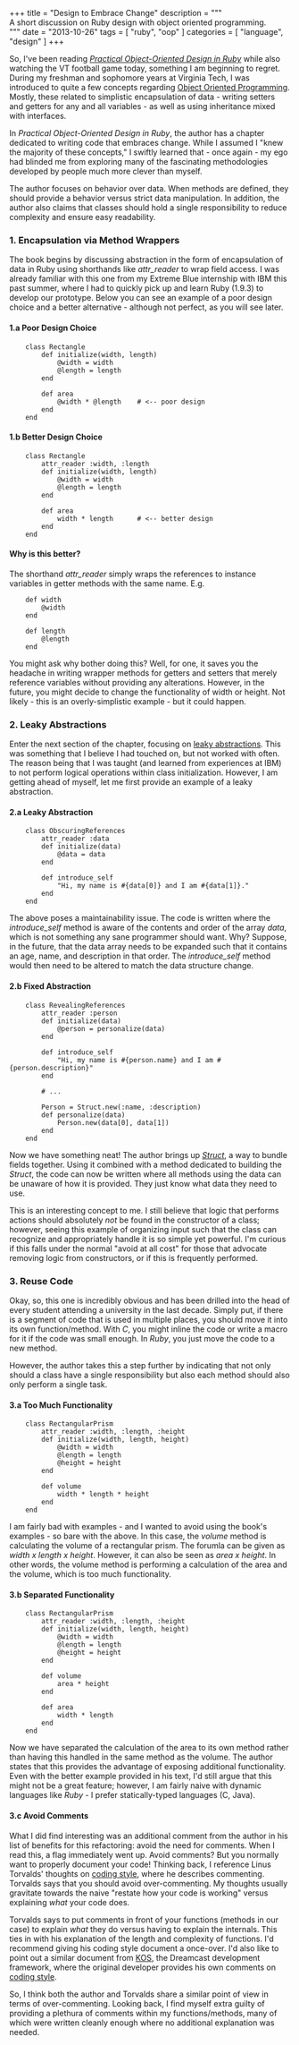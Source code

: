 +++
title = "Design to Embrace Change"
description = """\
A short discussion on Ruby design with object oriented programming.\
"""
date = "2013-10-26"
tags = [ "ruby", "oop" ]
categories = [ "language", "design" ]
+++

So, I've been reading *[Practical Object-Oriented Design in Ruby][book]*
while also watching the VT football game today, something I am beginning to 
regret. During my freshman and sophomore years at Virginia Tech, I was 
introduced to quite a few concepts regarding [Object Oriented Programming][oop]. 
Mostly, these related to simplistic encapsulation of data - writing setters 
and getters for any and all variables - as well as using inheritance mixed 
with interfaces.

In *Practical Object-Oriented Design in Ruby*, the author has a chapter
dedicated to writing code that embraces change. While I assumed I "knew the
majority of these concepts," I swiftly learned that - once again - my ego had
blinded me from exploring many of the fascinating methodologies developed by
people much more clever than myself.

The author focuses on behavior over data. When methods are defined, they
should provide a behavior versus strict data manipulation. In addition, the
author also claims that classes should hold a single responsibility to reduce
complexity and ensure easy readability.

### 1. Encapsulation via Method Wrappers ###

The book begins by discussing abstraction in the form of encapsulation of data
in Ruby using shorthands like *attr_reader* to wrap field access. I was
already familiar with this one from my Extreme Blue internship with IBM this
past summer, where I had to quickly pick up and learn Ruby (1.9.3) to develop
our prototype. Below you can see an example of a poor design choice and a
better alternative - although not perfect, as you will see later.

#### 1.a Poor Design Choice ####

```language-ruby
    class Rectangle
        def initialize(width, length)
            @width = width
            @length = length
        end

        def area
            @width * @length    # <-- poor design
        end
    end
```

#### 1.b Better Design Choice ####

```language-ruby
    class Rectangle
        attr_reader :width, :length
        def initialize(width, length)
            @width = width
            @length = length
        end

        def area
            width * length      # <-- better design
        end
    end
```

#### Why is this better? ####

The shorthand *attr_reader* simply wraps the references to instance variables
in getter methods with the same name. E.g.

```language-ruby
    def width
        @width
    end

    def length
        @length
    end
```

You might ask why bother doing this? Well, for one, it saves you the headache
in writing wrapper methods for getters and setters that merely reference
variables without providing any alterations. However, in the future, you might
decide to change the functionality of width or height. Not likely - this is
an overly-simplistic example - but it could happen.

### 2. Leaky Abstractions ###

Enter the next section of the chapter, focusing on [leaky abstractions][la]. 
This was something that I believe I had touched on, but not worked with often.
The reason being that I was taught (and learned from experiences at IBM) to not
perform logical operations within class initialization. However, I am getting
ahead of myself, let me first provide an example of a leaky abstraction.

#### 2.a Leaky Abstraction ####

```language-ruby
    class ObscuringReferences
        attr_reader :data
        def initialize(data)
            @data = data
        end

        def introduce_self
            "Hi, my name is #{data[0]} and I am #{data[1]}."
        end
    end
```

The above poses a maintainability issue. The code is written where the 
*introduce_self* method is aware of the contents and order of the array *data*,
which is not something any sane programmer should want. Why? Suppose, in the
future, that the data array needs to be expanded such that it contains an
age, name, and description in that order. The *introduce_self* method would 
then need to be altered to match the data structure change.

#### 2.b Fixed Abstraction ####

```language-ruby
    class RevealingReferences
        attr_reader :person
        def initialize(data)
            @person = personalize(data)
        end

        def introduce_self
            "Hi, my name is #{person.name} and I am #{person.description}"
        end

        # ...

        Person = Struct.new(:name, :description)
        def personalize(data)
            Person.new(data[0], data[1])
        end
    end
```

Now we have something neat! The author brings up *[Struct][struct]*, a way to 
bundle fields together. Using it combined with a method dedicated to 
building the *Struct*, the code can now be written where all methods using the
data can be unaware of how it is provided. They just know what data they need
to use.

This is an interesting concept to me. I still believe that logic that performs
actions should absolutely *not* be found in the constructor of a class;
however, seeing this example of organizing input such that the class can
recognize and appropriately handle it is so simple yet powerful. I'm curious
if this falls under the normal "avoid at all cost" for those that advocate
removing logic from constructors, or if this is frequently performed.

### 3. Reuse Code ###

Okay, so, this one is incredibly obvious and has been drilled into the head of
every student attending a university in the last decade. Simply put, if there
is a segment of code that is used in multiple places, you should move it into
its own function/method. With *C*, you might inline the code or write a macro
for it if the code was small enough. In *Ruby*, you just move the code to a
new method.

However, the author takes this a step further by indicating that not only
should a class have a single responsibility but also each method should also
only perform a single task.

#### 3.a Too Much Functionality ####

```language-ruby
    class RectangularPrism
        attr_reader :width, :length, :height
        def initialize(width, length, height)
            @width = width
            @length = length
            @height = height
        end

        def volume
            width * length * height
        end
    end
```

I am fairly bad with examples - and I wanted to avoid using the book's
examples - so bare with the above. In this case, the *volume* method is
calculating the volume of a rectangular prism. The forumla can be given as
*width x length x height*. However, it can also be seen as *area x height*.
In other words, the volume method is performing a calculation of the area
and the volume, which is too much functionality.

#### 3.b Separated Functionality ####

```language-ruby
    class RectangularPrism
        attr_reader :width, :length, :height
        def initialize(width, length, height)
            @width = width
            @length = length
            @height = height
        end

        def volume
            area * height
        end

        def area
            width * length
        end
    end
```


Now we have separated the calculation of the area to its own method rather
than having this handled in the same method as the volume. The author states
that this provides the advantage of exposing additional functionality. Even
with the better example provided in his text, I'd still argue that this might
not be a great feature; however, I am fairly naive with dynamic languages like
*Ruby* - I prefer statically-typed languages (C, Java).

#### 3.c Avoid Comments ####

What I did find interesting was an additional comment from the author in his
list of benefits for this refactoring: avoid the need for comments. When I
read this, a flag immediately went up. Avoid comments? But you normally want
to properly document your code! Thinking back, I reference Linus Torvalds'
thoughts on [coding style][lcs], where he describes commenting. Torvalds says
that you should avoid over-commenting. My thoughts usually gravitate towards
the naive "restate how your code is working" versus explaining *what* your
code does.

Torvalds says to put comments in front of your functions (methods in our case)
to explain *what* they do versus having to explain the internals. This ties in
with his explanation of the length and complexity of functions. I'd recommend
giving his coding style document a once-over. I'd also like to point out a
similar document from [KOS][kos], the Dreamcast development framework, where
the original developer provides his own comments on [coding style][dcs].

So, I think both the author and Torvalds share a similar point of view in
terms of over-commenting. Looking back, I find myself extra guilty of
providing a plethura of comments within my functions/methods, many of which
were written cleanly enough where no additional explanation was needed.

[book]: <http://www.amazon.com/Practical-Object-Oriented-Design-Ruby-Addison-Wesley-ebook/dp/B0096BYG7C>
[oop]: <http://en.wikipedia.org/wiki/Object-oriented_programming>
[la]: <http://en.wikipedia.org/wiki/Leaky_abstraction>
[struct]: <http://www.ruby-doc.org/core-2.0.0/Struct.html>
[lcs]: </docs/linus_coding_style.txt>
[kos]: <http://gamedev.allusion.net/softprj/kos/>
[dcs]: </docs/dreamcast_coding_style.txt>

